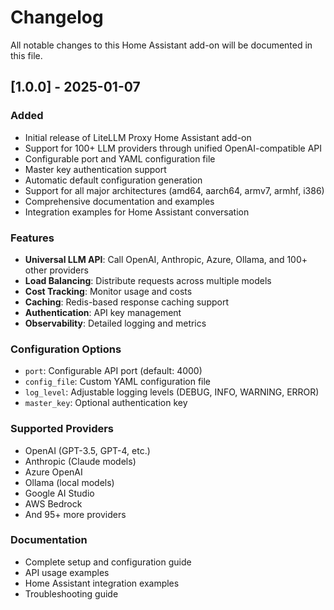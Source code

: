 # Changelog

All notable changes to this Home Assistant add-on will be documented in this file.

## [1.0.0] - 2025-01-07

### Added
- Initial release of LiteLLM Proxy Home Assistant add-on
- Support for 100+ LLM providers through unified OpenAI-compatible API
- Configurable port and YAML configuration file
- Master key authentication support
- Automatic default configuration generation
- Support for all major architectures (amd64, aarch64, armv7, armhf, i386)
- Comprehensive documentation and examples
- Integration examples for Home Assistant conversation

### Features
- **Universal LLM API**: Call OpenAI, Anthropic, Azure, Ollama, and 100+ other providers
- **Load Balancing**: Distribute requests across multiple models
- **Cost Tracking**: Monitor usage and costs
- **Caching**: Redis-based response caching support
- **Authentication**: API key management
- **Observability**: Detailed logging and metrics

### Configuration Options
- `port`: Configurable API port (default: 4000)
- `config_file`: Custom YAML configuration file
- `log_level`: Adjustable logging levels (DEBUG, INFO, WARNING, ERROR)
- `master_key`: Optional authentication key

### Supported Providers
- OpenAI (GPT-3.5, GPT-4, etc.)
- Anthropic (Claude models)
- Azure OpenAI
- Ollama (local models)
- Google AI Studio
- AWS Bedrock
- And 95+ more providers

### Documentation
- Complete setup and configuration guide
- API usage examples
- Home Assistant integration examples
- Troubleshooting guide